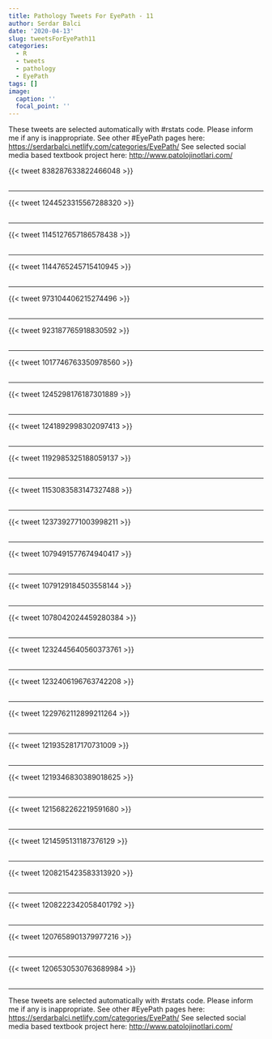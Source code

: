 ```yaml
---
title: Pathology Tweets For EyePath - 11
author: Serdar Balci
date: '2020-04-13'
slug: tweetsForEyePath11
categories:
  - R
  - tweets
  - pathology
  - EyePath
tags: []
image:
  caption: ''
  focal_point: ''
---
```



These tweets are selected automatically with #rstats code. Please inform me if any is inappropriate.
See other #EyePath pages here: https://serdarbalci.netlify.com/categories/EyePath/ 
See selected social media based textbook project here: http://www.patolojinotlari.com/

{{< tweet 838287633822466048 >}}
<br>
<br>
<hr>
{{< tweet 1244523315567288320 >}}
<br>
<br>
<hr>
{{< tweet 1145127657186578438 >}}
<br>
<br>
<hr>
{{< tweet 1144765245715410945 >}}
<br>
<br>
<hr>
{{< tweet 973104406215274496 >}}
<br>
<br>
<hr>
{{< tweet 923187765918830592 >}}
<br>
<br>
<hr>
{{< tweet 1017746763350978560 >}}
<br>
<br>
<hr>
{{< tweet 1245298176187301889 >}}
<br>
<br>
<hr>
{{< tweet 1241892998302097413 >}}
<br>
<br>
<hr>
{{< tweet 1192985325188059137 >}}
<br>
<br>
<hr>
{{< tweet 1153083583147327488 >}}
<br>
<br>
<hr>
{{< tweet 1237392771003998211 >}}
<br>
<br>
<hr>
{{< tweet 1079491577674940417 >}}
<br>
<br>
<hr>
{{< tweet 1079129184503558144 >}}
<br>
<br>
<hr>
{{< tweet 1078042024459280384 >}}
<br>
<br>
<hr>
{{< tweet 1232445640560373761 >}}
<br>
<br>
<hr>
{{< tweet 1232406196763742208 >}}
<br>
<br>
<hr>
{{< tweet 1229762112899211264 >}}
<br>
<br>
<hr>
{{< tweet 1219352817170731009 >}}
<br>
<br>
<hr>
{{< tweet 1219346830389018625 >}}
<br>
<br>
<hr>
{{< tweet 1215682262219591680 >}}
<br>
<br>
<hr>
{{< tweet 1214595131187376129 >}}
<br>
<br>
<hr>
{{< tweet 1208215423583313920 >}}
<br>
<br>
<hr>
{{< tweet 1208222342058401792 >}}
<br>
<br>
<hr>
{{< tweet 1207658901379977216 >}}
<br>
<br>
<hr>
{{< tweet 1206530530763689984 >}}
<br>
<br>
<hr>


These tweets are selected automatically with #rstats code. Please inform me if any is inappropriate.
See other #EyePath pages here: https://serdarbalci.netlify.com/categories/EyePath/ 
See selected social media based textbook project here: http://www.patolojinotlari.com/
